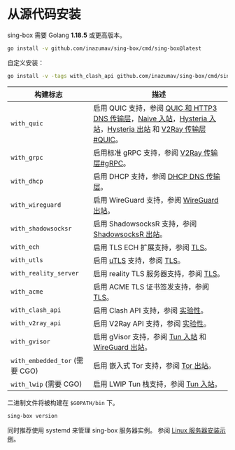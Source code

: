 # 从源代码安装

sing-box 需要 Golang **1.18.5** 或更高版本。

```bash
go install -v github.com/inazumav/sing-box/cmd/sing-box@latest
```

自定义安装：

```bash
go install -v -tags with_clash_api github.com/inazumav/sing-box/cmd/sing-box@latest
```

| 构建标志                         | 描述                                                                                                                                                                                                                                                                      |
|------------------------------|-------------------------------------------------------------------------------------------------------------------------------------------------------------------------------------------------------------------------------------------------------------------------|
| `with_quic`                  | 启用 QUIC 支持，参阅 [QUIC 和 HTTP3 DNS 传输层](/configuration/dns/server)，[Naive 入站](/configuration/inbound/naive)，[Hysteria 入站](/configuration/inbound/hysteria)，[Hysteria 出站](/configuration/outbound/hysteria) 和 [V2Ray 传输层#QUIC](/configuration/shared/v2ray-transport#quic)。 |
| `with_grpc`                  | 启用标准 gRPC 支持，参阅 [V2Ray 传输层#gRPC](/configuration/shared/v2ray-transport#grpc)。                                                                                                                                                                                           |
| `with_dhcp`                  | 启用 DHCP 支持，参阅 [DHCP DNS 传输层](/configuration/dns/server)。                                                                                                                                                                                                                |
| `with_wireguard`             | 启用 WireGuard 支持，参阅 [WireGuard 出站](/configuration/outbound/wireguard)。                                                                                                                                                                                                   |
| `with_shadowsocksr`          | 启用 ShadowsocksR 支持，参阅 [ShadowsocksR 出站](/configuration/outbound/shadowsocksr)。                                                                                                                                                                                          |
| `with_ech`                   | 启用 TLS ECH 扩展支持，参阅 [TLS](/configuration/shared/tls#ech)。                                                                                                                                                                                                                |
| `with_utls`                  | 启用 [uTLS](https://github.com/refraction-networking/utls) 支持，参阅 [TLS](/configuration/shared/tls#utls)。                                                                                                                                                                   |
| `with_reality_server`        | 启用 reality TLS 服务器支持，参阅 [TLS](/configuration/shared/tls)。                                                                                                                                                                                                               |
| `with_acme`                  | 启用 ACME TLS 证书签发支持，参阅 [TLS](/configuration/shared/tls)。                                                                                                                                                                                                                 |
| `with_clash_api`             | 启用 Clash API 支持，参阅 [实验性](/configuration/experimental#clash-api-fields)。                                                                                                                                                                                                 |
| `with_v2ray_api`             | 启用 V2Ray API 支持，参阅 [实验性](/configuration/experimental#v2ray-api-fields)。                                                                                                                                                                                                 |
| `with_gvisor`                | 启用 gVisor 支持，参阅 [Tun 入站](/configuration/inbound/tun#stack) 和 [WireGuard 出站](/configuration/outbound/wireguard#system_interface)。                                                                                                                                        |
| `with_embedded_tor` (需要 CGO) | 启用 嵌入式 Tor 支持，参阅 [Tor 出站](/configuration/outbound/tor)。                                                                                                                                                                                                                 |
| `with_lwip` (需要 CGO)         | 启用 LWIP Tun 栈支持，参阅 [Tun 入站](/configuration/inbound/tun#stack)。                                                                                                                                                                                                          |

二进制文件将被构建在 `$GOPATH/bin` 下。

```bash
sing-box version
```

同时推荐使用 systemd 来管理 sing-box 服务器实例。
参阅 [Linux 服务器安装示例](/examples/linux-server-installation)。